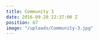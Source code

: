 ```yaml
---
title: Community 3
date: 2016-09-28 22:37:00 Z
position: 67
image: "/uploads/Community-3.jpg"
---
```



